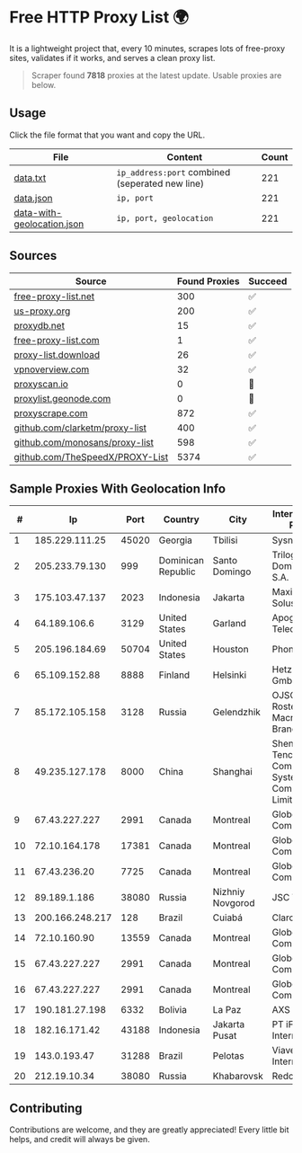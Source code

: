 
# Free HTTP Proxy List 🌍

It is a lightweight project that, every 10 minutes, scrapes lots of free-proxy sites, validates if it works, and serves a clean proxy list.


> Scraper found **7818** proxies at the latest update. Usable proxies are below.

## Usage

Click the file format that you want and copy the URL.


|File|Content|Count|
|----|-------|-----|
|[data.txt](https://raw.githubusercontent.com/themiralay/Proxy-List-World/master/data.txt)|`ip_address:port` combined (seperated new line)|221|
|[data.json](https://raw.githubusercontent.com/themiralay/Proxy-List-World/master/data.json)|`ip, port`|221|
|[data-with-geolocation.json](https://raw.githubusercontent.com/themiralay/Proxy-List-World/master/data-with-geolocation.json)|`ip, port, geolocation`|221|

## Sources

|Source|Found Proxies|Succeed|
|------|-------------|-------|
|[free-proxy-list.net](https://free-proxy-list.net)|300|✅|
|[us-proxy.org](https://www.us-proxy.org)|200|✅|
|[proxydb.net](http://proxydb.net)|15|✅|
|[free-proxy-list.com](https://free-proxy-list.com/?page=&port=&type%5B%5D=http&type%5B%5D=https&up_time=0&search=Search)|1|✅|
|[proxy-list.download](https://www.proxy-list.download/HTTP)|26|✅|
|[vpnoverview.com](https://vpnoverview.com/privacy/anonymous-browsing/free-proxy-servers)|32|✅|
|[proxyscan.io](https://www.proxyscan.io)|0|🚫|
|[proxylist.geonode.com](https://proxylist.geonode.com/api/proxy-list?limit=300&page=1&sort_by=lastChecked&sort_type=desc&protocols=http,https)|0|🚫|
|[proxyscrape.com](https://api.proxyscrape.com/v2/?request=displayproxies&protocol=http&timeout=10000&country=all&ssl=all&anonymity=all)|872|✅|
|[github.com/clarketm/proxy-list](https://raw.githubusercontent.com/clarketm/proxy-list/master/proxy-list-raw.txt)|400|✅|
|[github.com/monosans/proxy-list](https://raw.githubusercontent.com/monosans/proxy-list/main/proxies/http.txt)|598|✅|
|[github.com/TheSpeedX/PROXY-List](https://raw.githubusercontent.com/TheSpeedX/PROXY-List/master/http.txt)|5374|✅|


## Sample Proxies With Geolocation Info

|#|Ip|Port|Country|City|Internet Service Provider|
|-|--|----|-------|----|-------------------------|
|1|185.229.111.25|45020|Georgia|Tbilisi|Sysnet LLC|
|2|205.233.79.130|999|Dominican Republic|Santo Domingo|Trilogy Dominicana, S.A.|
|3|175.103.47.137|2023|Indonesia|Jakarta|Maxindo Mintra Solusi|
|4|64.189.106.6|3129|United States|Garland|Apogee Telecom Inc.|
|5|205.196.184.69|50704|United States|Houston|Phonoscope|
|6|65.109.152.88|8888|Finland|Helsinki|Hetzner Online GmbH|
|7|85.172.105.158|3128|Russia|Gelendzhik|OJSC Rostelecom Macroregional Branch South|
|8|49.235.127.178|8000|China|Shanghai|Shenzhen Tencent Computer Systems Company Limited|
|9|67.43.227.227|2991|Canada|Montreal|GloboTech Communications|
|10|72.10.164.178|17381|Canada|Montreal|GloboTech Communications|
|11|67.43.236.20|7725|Canada|Montreal|GloboTech Communications|
|12|89.189.1.186|38080|Russia|Nizhniy Novgorod|JSC Vimpelcom|
|13|200.166.248.217|128|Brazil|Cuiabá|Claro S.A|
|14|72.10.160.90|13559|Canada|Montreal|GloboTech Communications|
|15|67.43.227.227|2991|Canada|Montreal|GloboTech Communications|
|16|67.43.227.227|2991|Canada|Montreal|GloboTech Communications|
|17|190.181.27.198|6332|Bolivia|La Paz|AXS Bolivia S. A.|
|18|182.16.171.42|43188|Indonesia|Jakarta Pusat|PT iForte Global Internet|
|19|143.0.193.47|31288|Brazil|Pelotas|Viavetorial Internet Ltda|
|20|212.19.10.34|38080|Russia|Khabarovsk|Redcom LIR|



## Contributing

Contributions are welcome, and they are greatly appreciated! Every
little bit helps, and credit will always be given.

